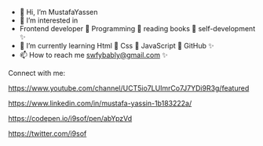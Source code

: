 - 👋 Hi, I’m MustafaYassen
- 👀 I’m interested in
- Frontend developer 💞️ Programming 💞️ reading books 💞️ self-development ✨
- 🌱 I’m currently learning Html 💞️ Css 💞️ JavaScript 💞️ GitHub ✨
- 📫 How to reach me  swfybably@gmail.com ✨


Connect with me:

https://www.youtube.com/channel/UCT5io7LUImrCo7J7YDi9R3g/featured

https://www.linkedin.com/in/mustafa-yassin-1b183222a/

https://codepen.io/i9sof/pen/abYpzVd

https://twitter.com/i9sof
<!---
MustafaYassen/MustafaYassen is a ✨ special ✨ repository because its `README.md` (this file) appears on your GitHub profile.
You can click the Preview link to take a look at your changes.
--->
